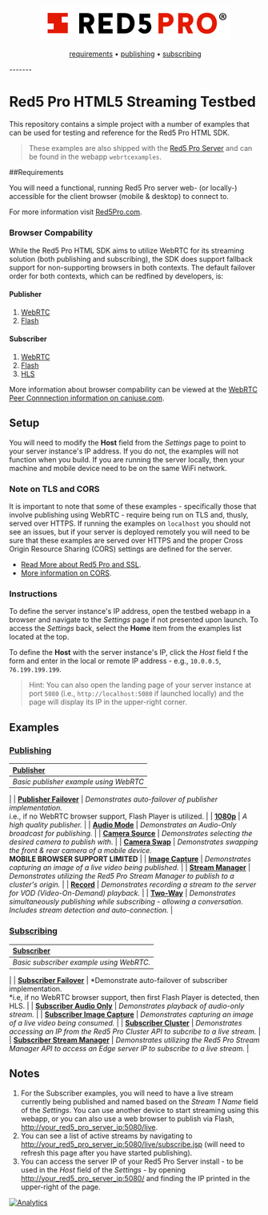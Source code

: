 <h3 align="center">
  <img src="assets/red5pro_logo.png" alt="Red5 Pro Logo" />
</h3>
<p align="center">
  <a href="#requirements">requirements</a> &bull;
  <a href="#publishing">publishing</a> &bull;
  <a href="#subscribing">subscribing</a>
</p>
-------

# Red5 Pro HTML5 Streaming Testbed
This repository contains a simple project with a number of examples that can be used for testing and reference for the Red5 Pro HTML SDK.

> These examples are also shipped with the [Red5 Pro Server](https://account.red5pro.com/download) and can be found in the webapp `webrtcexamples`.

##Requirements

You will need a functional, running Red5 Pro server web- (or locally-) accessible for the client browser (mobile & desktop) to connect to.

For more information visit [Red5Pro.com](http://red5pro.com).

### Browser Compability
While the Red5 Pro HTML SDK aims to utilize WebRTC for its streaming solution (both publishing and subscribing), the SDK does support fallback support for non-supporting browsers in both contexts. The default failover order for both contexts, which can be redfined by developers, is:

#### Publisher
1. [WebRTC](https://webrtc.org/)
2. [Flash](http://www.adobe.com/software/flash/about/)

#### Subscriber
1. [WebRTC](https://webrtc.org/)
2. [Flash](http://www.adobe.com/software/flash/about/)
3. [HLS](https://developer.apple.com/streaming/)

More information about browser compability can be viewed at the [WebRTC Peer Connnection information on caniuse.com](http://caniuse.com/#feat=rtcpeerconnection).

## Setup

You will need to modify the **Host** field from the _Settings_ page to point to your server instance's IP address.  If you do not, the examples will not function when you build. If you are running the server locally, then your machine and mobile device need to be on the same WiFi network.

### Note on TLS and CORS
It is important to note that some of these examples - specifically those that involve publishing using WebRTC - require being run on TLS and, thusly, served over HTTPS. If running the examples on `localhost` you should not see an issues, but if your server is deployed remotely you will need to be sure that these examples are served over HTTPS and the proper Cross Origin Resource Sharing (CORS) settings are defined for the server.

* [Read More about Red5 Pro and SSL](https://red5pro.com/docs/server/red5prossl/index.html).
* [More information on CORS](https://developer.mozilla.org/en-US/docs/Web/HTTP/Access_control_CORS).

### Instructions
To define the server instance's IP address, open the testbed webapp in a browser and navigate to the _Settings_ page if not presented upon launch. To access the _Settings_ back, select the **Home** item from the examples list located at the top.

To define the **Host** with the server instance's IP, click the _Host_ field f the form and enter in the local or remote IP address - e.g., `10.0.0.5`, `76.199.199.199`.

> Hint: You can also open the landing page of your server instance at port `5080` (i.e., `http://localhost:5080` if launched locally) and the page will display its IP in the upper-right corner.

## Examples

### [Publishing](src/page/test/publish)

| **[Publisher](src/page/test/publish)**
| :-----
| *Basic publisher example using WebRTC*
|
| **[Publisher Failover](src/page/test/publishFailover)**
| *Demonstrates auto-failover of publisher implementation.*<br>i.e., if no WebRTC browser support, Flash Player is utilized.
|
| **[1080p](src/page/test/publish1080)**
| *A high quality publisher.*
|
| **[Audio Mode](src/page/test/publishAudioOnly)**
| *Demonstrates an Audio-Only broadcast for publishing.*
|
| **[Camera Source](src/page/test/publishCameraSource)**
| *Demonstrates selecting the desired camera to publish with.*
|
| **[Camera Swap](src/page/test/publishCameraSwap)**
| *Demonstrates swapping the front & rear camera of a mobile device.*<br>**MOBILE BROWSER SUPPORT LIMITED**
|
| **[Image Capture](src/page/test/publishImageCapture)**
| *Demonstrates capturing an image of a live video being published.*
|
| **[Stream Manager](src/page/test/publishStreamManager)**
| *Demonstrates utilizing the Red5 Pro Stream Manager to publish to a cluster's origin.*
|
| **[Record](src/page/test/publishRecord)**
| *Demonstrates recording a stream to the server for VOD (Video-On-Demand) playback.*
|
| **[Two-Way](src/page/test/twoWay)**
| *Demonstrates simultaneously publishing while subscribing - allowing a conversation. Includes stream detection and auto-connection.*
|

### [Subscribing](src/page/subscribe)

| **[Subscriber](src/page/subscribe)**
| :-----
| *Basic subscriber example using WebRTC.*
|
| **[Subscriber Failover](src/page/test/subscribeFailover)**
| *Demonstrate auto-failover of subscriber implementation.<br>*i.e, if no WebRTC browser support, then first Flash Player is detected, then HLS.
|
| **[Subscriber Audio Only](src/page/test/subscribeAudioOnly)**
| *Demonstrates playback of audio-only stream.*
|
| **[Subscriber Image Capture](src/page/test/subscribeImageCapture)**
| *Demonstrates capturing an image of a live video being consumed.*
|
| **[Subscriber Cluster](src/page/test/subscribeCluster)**
| *Demonstrates accessing an IP from the Red5 Pro Cluster API to subcribe to a live stream.*
|
| **[Subscriber Stream Manager](src/page/test/subscribeStreamManager)**
| *Demonstrates utilizing the Red5 Pro Stream Manager API to access an Edge server IP to subscribe to a live stream.*
|

## Notes

1. For the Subscriber examples, you will need to have a live stream currently being published and named based on the *Stream 1 Name* field of the _Settings_. You can use another device to start streaming using this webapp, or you can also use a web browser to publish via Flash, [http://your_red5_pro_server_ip:5080/live](http://your_red5_pro_server_ip:5080/live).
2. You can see a list of active streams by navigating to [http://your_red5_pro_server_ip:5080/live/subscribe.jsp](http://your_red5_pro_server_ip:5080/live/subscribe.jsp) (will need to refresh this page after you have started publishing).
3. You can access the server IP of your Red5 Pro Server install - to be used in the *Host* field of the _Settings_ - by opening [http://your_red5_pro_server_ip:5080/](http://your_red5_pro_server_ip:5080/) and finding the IP printed in the upper-right of the page.

[![Analytics](https://ga-beacon.appspot.com/UA-59819838-3/red5pro/streaming-html?pixel)](https://github.com/igrigorik/ga-beacon)
